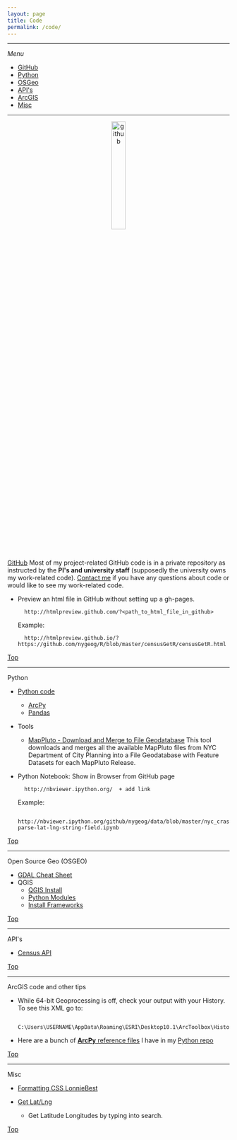 ```yaml
---
layout: page
title: Code
permalink: /code/
---
```


---

<a name="top"></a>*Menu*

* [GitHub](#github)
* [Python](#python)
* [OSGeo](#osgeo)
* [API's](#api)
* [ArcGIS](#arcgis)
* [Misc](#misc)

---



<center><a href="https://github.com/nygeog">
<img border="0" alt="github" src="https://assets-cdn.github.com/images/modules/open_graph/github-octocat.png" width="25%" height="25%">
</a></center>

<a name="github"></a>[GitHub](https://github.com/nygeog)
Most of my project-related GitHub code is in a private repository as instructed by the **PI's and university staff** (supposedly the university owns my work-related code). [Contact me](mailto:daniel.martin.sheehan@gmail.com) if you have any questions about code or would like to see my work-related code.


* Preview an html file in GitHub without setting up a gh-pages.
		
		http://htmlpreview.github.com/?<path_to_html_file_in_github>
	
	Example:
	
		http://htmlpreview.github.io/?https://github.com/nygeog/R/blob/master/censusGetR/censusGetR.html

[Top](top)


---

<a name="python"></a>Python

* [Python code](https://github.com/nygeog/python)
	* [ArcPy](https://github.com/nygeog/python/tree/master/arcpy)
	* [Pandas](https://github.com/nygeog/pandas)
	
* Tools
	* <a name="mappluto"></a>[MapPluto - Download and Merge to File Geodatabase](https://github.com/nygeog/mappluto_to_fgdb) This tool downloads and merges all the available MapPluto files from NYC Department of City Planning into a File Geodatabase with Feature Datasets for each MapPluto Release. 
	

* Python Notebook: Show in Browser from GitHub page
		
		http://nbviewer.ipython.org/  + add link
		
	Example:
		
		http://nbviewer.ipython.org/github/nygeog/data/blob/master/nyc_crashes/02-parse-lat-lng-string-field.ipynb

[Top](top)
	
---
	
<a name="osgeo"></a>Open Source Geo (OSGEO)

* [GDAL Cheat Sheet](https://github.com/nygeog/gdal-cheat-sheet) 
* QGIS
	* [QGIS Install](http://www.kyngchaos.com/software/qgis)
	* [Python Modules](http://www.kyngchaos.com/software/python) 
	* [Install Frameworks](http://www.kyngchaos.com/software/frameworks)


[Top](top)

---
		
<a name="api"></a>API's

* [Census API](https://github.com/nygeog/census_api)

[Top](top)

---
		
<a name="arcgis"></a>ArcGIS code and other tips

* While 64-bit Geoprocessing is off, check your output with your History. To see this XML go to:

		C:\Users\USERNAME\AppData\Roaming\ESRI\Desktop10.1\ArcToolbox\History…

* Here are a bunch of [**ArcPy** reference files](https://github.com/nygeog/python/tree/master/arcpy) I have in my [Python repo](https://github.com/nygeog/python)

		
[Top](top)

---

		
<a name="misc"></a>Misc

* [Formatting CSS LonnieBest](http://www.lonniebest.com/formatcss/)

* [Get Lat/Lng](http://www.latlong.net/) 
	* Get Latitude Longitudes by typing into search. 


[Top](top)